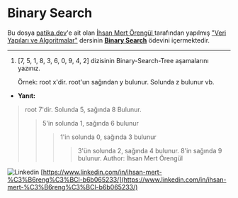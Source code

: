 # Binary Search

Bu dosya [patika.dev](https://www.patika.dev/tr)'e ait olan [İhsan Mert Örengül ](https://www.linkedin.com/in/ihsan-mert-%C3%B6reng%C3%BCl-b6b065233/)tarafından yapılmış ["Veri Yapıları ve Algoritmalar"](https://app.patika.dev/courses/veri-yapilari-ve-algoritmalar/) dersinin  [**Binary Search**](https://app.patika.dev/courses/veri-yapilari-ve-algoritmalar/binary-search-tree-proje) ödevini içermektedir.
***
1. [7, 5, 1, 8, 3, 6, 0, 9, 4, 2] dizisinin Binary-Search-Tree aşamalarını yazınız.

    Örnek: root x'dir. root'un sağından y bulunur. Solunda z bulunur vb.

* **Yanıt:**

>root 7'dir. Solunda 5, sağında 8 Bulunur.
> >5'in solunda 1, sağında 6 bulunur    
> > > 1'in solunda 0, sağında 3 bulunur
> > > > 3'ün solunda 2, sağında 4 bulunur.
> > 8'in sağında 9 bulunur.
Author: İhsan Mert Örengül

![Linkedin](https://icons.iconarchive.com/icons/graphics-vibe/simple-rounded-social/24/linkedin-icon.png) [https://www.linkedin.com/in/ihsan-mert-%C3%B6reng%C3%BCl-b6b065233/](https://www.linkedin.com/in/ihsan-mert-%C3%B6reng%C3%BCl-b6b065233/)
